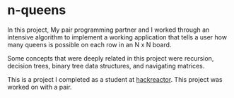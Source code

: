 # n-queens

In this project, My pair programming partner and I worked through an intensive algorithm to implement a working application that tells a user how many queens is possible on each row in an N x N board. 

Some concepts that were deeply related in this project were recursion, decision trees, binary tree data structures, and navigating matrices. 


This is a project I completed as a student at [hackreactor](http://hackreactor.com). This project was worked on with a pair.
